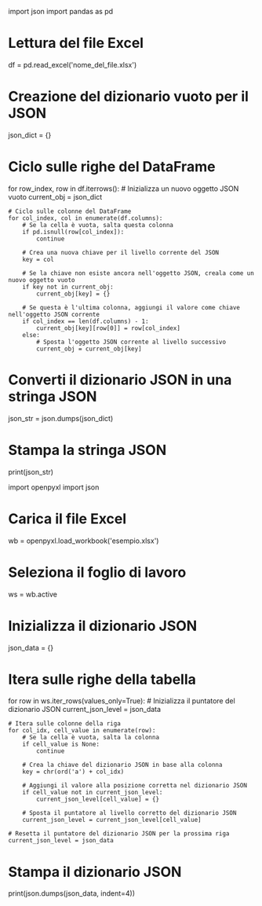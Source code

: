 import json
import pandas as pd

# Lettura del file Excel
df = pd.read_excel('nome_del_file.xlsx')

# Creazione del dizionario vuoto per il JSON
json_dict = {}

# Ciclo sulle righe del DataFrame
for row_index, row in df.iterrows():
    # Inizializza un nuovo oggetto JSON vuoto
    current_obj = json_dict

    # Ciclo sulle colonne del DataFrame
    for col_index, col in enumerate(df.columns):
        # Se la cella è vuota, salta questa colonna
        if pd.isnull(row[col_index]):
            continue

        # Crea una nuova chiave per il livello corrente del JSON
        key = col

        # Se la chiave non esiste ancora nell'oggetto JSON, creala come un nuovo oggetto vuoto
        if key not in current_obj:
            current_obj[key] = {}

        # Se questa è l'ultima colonna, aggiungi il valore come chiave nell'oggetto JSON corrente
        if col_index == len(df.columns) - 1:
            current_obj[key][row[0]] = row[col_index]
        else:
            # Sposta l'oggetto JSON corrente al livello successivo
            current_obj = current_obj[key]

# Converti il dizionario JSON in una stringa JSON
json_str = json.dumps(json_dict)

# Stampa la stringa JSON
print(json_str)





import openpyxl
import json

# Carica il file Excel
wb = openpyxl.load_workbook('esempio.xlsx')

# Seleziona il foglio di lavoro
ws = wb.active

# Inizializza il dizionario JSON
json_data = {}

# Itera sulle righe della tabella
for row in ws.iter_rows(values_only=True):
    # Inizializza il puntatore del dizionario JSON
    current_json_level = json_data

    # Itera sulle colonne della riga
    for col_idx, cell_value in enumerate(row):
        # Se la cella è vuota, salta la colonna
        if cell_value is None:
            continue

        # Crea la chiave del dizionario JSON in base alla colonna
        key = chr(ord('a') + col_idx)

        # Aggiungi il valore alla posizione corretta nel dizionario JSON
        if cell_value not in current_json_level:
            current_json_level[cell_value] = {}

        # Sposta il puntatore al livello corretto del dizionario JSON
        current_json_level = current_json_level[cell_value]

    # Resetta il puntatore del dizionario JSON per la prossima riga
    current_json_level = json_data

# Stampa il dizionario JSON
print(json.dumps(json_data, indent=4))
